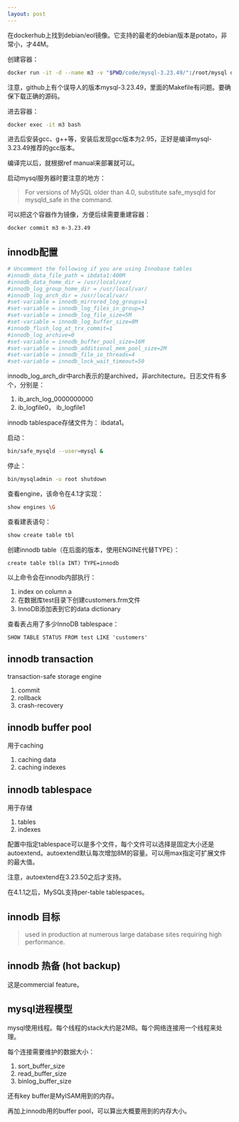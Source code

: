 ```yaml
---
layout: post
---
```


在dockerhub上找到debian/eol镜像。它支持的最老的debian版本是potato，非常小，才44M。

创建容器：

```bash
docker run -it -d --name m3 -v "$PWD/code/mysql-3.23.49/":/root/mysql debian/eol:potato bash
```

注意，github上有个误导人的版本mysql-3.23.49，里面的Makefile有问题。要确保下载正确的源码。

进去容器：
```bash
docker exec -it m3 bash
```

进去后安装gcc、g++等，安装后发现gcc版本为2.95，正好是编译mysql-3.23.49推荐的gcc版本。

编译完以后，就根据ref manual来部署就可以。

启动mysql服务器时要注意的地方：

> For versions of MySQL older than 4.0, substitute safe_mysqld for mysqld_safe in the command.

可以把这个容器作为镜像，方便后续需要重建容器：

```bash
docker commit m3 m-3.23.49
```

## innodb配置

```ini
# Uncomment the following if you are using Innobase tables
#innodb_data_file_path = ibdata1:400M
#innodb_data_home_dir = /usr/local/var/
#innodb_log_group_home_dir = /usr/local/var/
#innodb_log_arch_dir = /usr/local/var/
#set-variable = innodb_mirrored_log_groups=1
#set-variable = innodb_log_files_in_group=3
#set-variable = innodb_log_file_size=5M
#set-variable = innodb_log_buffer_size=8M
#innodb_flush_log_at_trx_commit=1
#innodb_log_archive=0
#set-variable = innodb_buffer_pool_size=16M
#set-variable = innodb_additional_mem_pool_size=2M
#set-variable = innodb_file_io_threads=4
#set-variable = innodb_lock_wait_timeout=50
```

innodb_log_arch_dir中arch表示的是archived，非architecture。日志文件有多个，分别是：
1. ib_arch_log_0000000000
2. ib_logfile0， ib_logfile1

innodb tablespace存储文件为： ibdata1。

启动：

```bash
bin/safe_mysqld --user=mysql &
```

停止：

```bash
bin/mysqladmin -u root shutdown
```

查看engine，该命令在4.1才实现：

```bash
show engines \G
```

查看建表语句：

```bash
show create table tbl
```

创建innodb table（在后面的版本，使用ENGINE代替TYPE）：

```
create table tbl(a INT) TYPE=innodb
```

以上命令会在innodb内部执行：

1. index on column a
2. 在数据库test目录下创建customers.frm文件
3. InnoDB添加表到它的data dictionary


查看表占用了多少InnoDB tablespace：

```
SHOW TABLE STATUS FROM test LIKE 'customers'
```


## innodb transaction

transaction-safe storage engine

1. commit
2. rollback
3. crash-recovery

## innodb buffer pool

用于caching

1. caching data
2. caching indexes

## innodb tablespace

用于存储

1. tables
2. indexes

配置中指定tablespace可以是多个文件，每个文件可以选择是固定大小还是autoextend。autoextend默认每次增加8M的容量。可以用max指定可扩展文件的最大值。

注意，autoextend在3.23.50之后才支持。

在4.1.1之后，MySQL支持per-table tablespaces。

## innodb 目标

> used in production at numerous large database sites requiring high performance.

## innodb 热备 (hot backup)

这是commercial feature。

## mysql进程模型

mysql使用线程。每个线程的stack大约是2MB。每个网络连接用一个线程来处理。

每个连接需要维护的数据大小：
1. sort_buffer_size
2. read_buffer_size
3. binlog_buffer_size

还有key buffer是MyISAM用到的内存。

再加上innodb用的buffer pool，可以算出大概要用到的内存大小。
